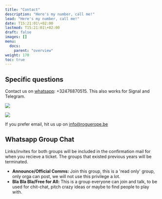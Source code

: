 ```yaml
---
title: "Contact"
description: "Here's my number, call me!"
lead: "Here's my number, call me!"
date: T15:21:01\+02:00
lastmod: T15:21:01\+02:00
draft: false
images: []
menu: 
  docs:
    parent: "overview"
weight: 170
toc: true
---
```

## Specific questions

  Contact us on [whatsapp](https://wa.me/32476870515): +32476870515. This also works for Signal and Telegram.

![](/images/whatsappqr.png)

![](/images/vcardqr.png)


  If you prefer email, hit us up on info@roguerope.be


## Whatsapp Group Chat

Links/invites for both groups will be included in the confirmation mail for when you recieve a ticket. The groups that existed previous years will be terminated.

* **Announce/Official Comms:** Join this group, this is a 'read only' group, only orga can post, we will not use this privilege a lot. 
* **Bla Bla Bla/Free for All:** This is a group everyone can join and talk, to be used for chit-chat, pitch crazy ideas or maybe to find people to play with.
